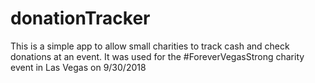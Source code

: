 # donationTracker
This is a simple app to allow small charities to track cash and check donations at an event.  It was used for the #ForeverVegasStrong charity event in Las Vegas on 9/30/2018
